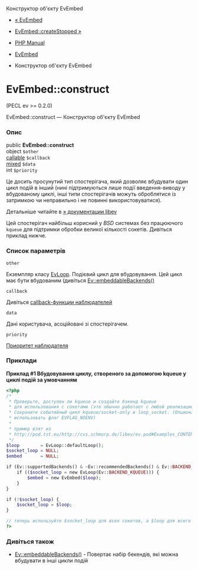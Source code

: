 Конструктор об'єкту EvEmbed

-   [« EvEmbed](class.evembed.html)
    
-   [EvEmbed::createStopped »](evembed.createstopped.html)
    
-   [PHP Manual](index.html)
    
-   [EvEmbed](class.evembed.html)
    
-   Конструктор об'єкту EvEmbed
    

# EvEmbed::construct

(PECL ev >= 0.2.0)

EvEmbed::construct — Конструктор об'єкту EvEmbed

### Опис

public **EvEmbed::construct**  
object `$other`  
[callable](language.types.callable.html) `$callback`  
[mixed](language.types.declarations.html#language.types.declarations.mixed) `$data`  
int `$priority`  

Це досить просунутий тип спостерігача, який дозволяє вбудувати один цикл подій в інший (нині підтримуються лише події введення-виводу у вбудованому циклі, інші типи спостерігачів можуть оброблятися із затримкою чи неправильно і не повинні використовуватися).

Детальніше читайте в [» документации libev](http://pod.tst.eu/http://cvs.schmorp.de/libev/ev.pod#code_ev_embed_code_when_one_backend_)

Цей спостерігач найбільш корисний у *BSD* системах без працюючого `kqueue` для підтримки обробки великої кількості сокетів. Дивіться приклад нижче.

### Список параметрів

`other`

Екземпляр класу [EvLoop](class.evloop.html). Подієвий цикл для вбудовування. Цей цикл має бути вбудованим (дивіться [Ev::embeddableBackends()](ev.embeddablebackends.html)

`callback`

Дивіться [callback-функции наблюдателей](ev.watcher-callbacks.html)

`data`

Дані користувача, асоційовані зі спостерігачем.

`priority`

[Приоритет наблюдателя](class.ev.html#ev.constants.watcher-pri)

### Приклади

**Приклад #1 Вбудовування циклу, створеного за допомогою kqueue у циклі подій за умовчанням**

```php
<?php
/*
 * Проверьте, доступен ли kqueue и создайте бэкенд kqueue
 * для использования с сокетами (это обычно работает с любой реализацией kqueue).
 * Сохраните событийный цикл kqueue/socket-only в loop_socket. (Опционально можно
 * использовать флаг EVFLAG_NOENV)
 *
 * пример взят из
 * http://pod.tst.eu/http://cvs.schmorp.de/libev/ev.pod#Examples_CONTENT-9
 */
$loop        = EvLoop::defaultLoop();
$socket_loop = NULL;
$embed       = NULL;

if (Ev::supportedBackends() & ~Ev::recommendedBackends() & Ev::BACKEND_KQUEUE) {
    if (($socket_loop = new EvLoop(Ev::BACKEND_KQUEUE))) {
        $embed = new EvEmbed($loop);
    }
}

if (!$socket_loop) {
    $socket_loop = $loop;
}

// теперь используйте $socket_loop для всех сокетов, а $loop для всего остального
?>
```

### Дивіться також

-   [Ev::embeddableBackends()](ev.embeddablebackends.html) - Повертає набір бекендів, які можна вбудувати в інші цикли подій